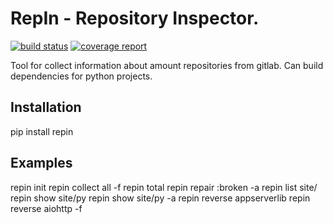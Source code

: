 # RepIn - Repository Inspector.

[![build status](https://git.exness.io/utils/repin/badges/master/build.svg)](https://git.exness.io/utils/repin/commits/master)
[![coverage report](https://git.exness.io/utils/repin/badges/master/coverage.svg)](https://git.exness.io/utils/repin/commits/master)

Tool for collect information about amount repositories from gitlab. Can build dependencies for python projects.

## Installation

pip install repin

## Examples

repin init
repin collect all -f
repin total
repin repair :broken -a
repin list site/
repin show site/py
repin show site/py -a
repin reverse appserverlib
repin reverse aiohttp -f

